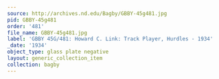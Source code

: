 ```yaml
---
source: http://archives.nd.edu/Bagby/GBBY-45g481.jpg
pid: GBBY-45g481
order: '481'
file_name: GBBY-45g481.jpg
label: 'GBBY 45G/481: Howard C. Link: Track Player, Hurdles - 1934'
_date: '1934'
object_type: glass plate negative
layout: generic_collection_item
collection: bagby
---
```

